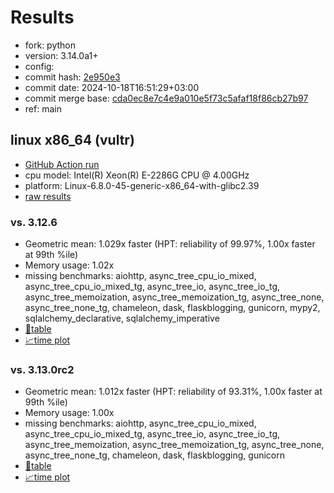 # Results

- fork: python
- version: 3.14.0a1+
- config: 
- commit hash: [2e950e3](https://github.com/python/cpython/commit/2e950e3)
- commit date: 2024-10-18T16:51:29+03:00
- commit merge base: [cda0ec8e7c4e9a010e5f73c5afaf18f86cb27b97](https://github.com/python/cpython/commit/cda0ec8e7c4e9a010e5f73c5afaf18f86cb27b97)
- ref: main

## linux x86_64 (vultr)

- [GitHub Action run](https://github.com/facebookexperimental/free-threading-benchmarking/actions/runs/11405745068)
- cpu model: Intel(R) Xeon(R) E-2286G CPU @ 4.00GHz
- platform: Linux-6.8.0-45-generic-x86_64-with-glibc2.39
- [raw results](bm-20241018-vultr-x86_64-python-main-3.14.0a1%2B-2e950e3.json)

### vs. 3.12.6

- Geometric mean: 1.029x faster (HPT: reliability of 99.97%, 1.00x faster at 99th %ile)
- Memory usage: 1.02x
- missing benchmarks: aiohttp, async_tree_cpu_io_mixed, async_tree_cpu_io_mixed_tg, async_tree_io, async_tree_io_tg, async_tree_memoization, async_tree_memoization_tg, async_tree_none, async_tree_none_tg, chameleon, dask, flaskblogging, gunicorn, mypy2, sqlalchemy_declarative, sqlalchemy_imperative
- [📄table](bm-20241018-vultr-x86_64-python-main-3.14.0a1%2B-2e950e3-vs-3.12.6.md)
- [📈time plot](bm-20241018-vultr-x86_64-python-main-3.14.0a1%2B-2e950e3-vs-3.12.6.svg)

### vs. 3.13.0rc2

- Geometric mean: 1.012x faster (HPT: reliability of 93.31%, 1.00x faster at 99th %ile)
- Memory usage: 1.00x
- missing benchmarks: aiohttp, async_tree_cpu_io_mixed, async_tree_cpu_io_mixed_tg, async_tree_io, async_tree_io_tg, async_tree_memoization, async_tree_memoization_tg, async_tree_none, async_tree_none_tg, chameleon, dask, flaskblogging, gunicorn
- [📄table](bm-20241018-vultr-x86_64-python-main-3.14.0a1%2B-2e950e3-vs-3.13.0rc2.md)
- [📈time plot](bm-20241018-vultr-x86_64-python-main-3.14.0a1%2B-2e950e3-vs-3.13.0rc2.svg)

